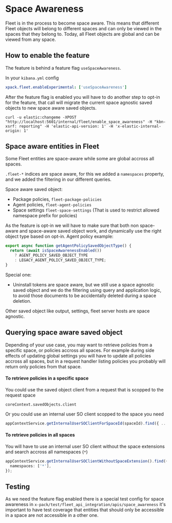 # Space Awareness

Fleet is in the process to become space aware. This means that different Fleet objects will belong to different spaces and can only be viewed in the spaces that they belong to. Today, all Fleet objects are global and can be viewed from any space.

## How to enable the feature

The feature is behind a feature flag `useSpaceAwareness`.

In your `kibana.yml` config

```yaml
xpack.fleet.enableExperimental: ['useSpaceAwareness']
```

After the feature flag is enabled you will have to do another step to opt-in for the feature, that call will migrate the current space agnostic saved objects to new space aware saved objects.

```shell
curl -u elastic:changeme -XPOST "http://localhost:5601/internal/fleet/enable_space_awareness" -H "kbn-xsrf: reporting" -H 'elastic-api-version: 1' -H 'x-elastic-internal-origin: 1'
```

## Space aware entities in Fleet

Some Fleet entities are space-aware while some are global accross all spaces.

`.fleet-*` indices are space aware, for this we added a `namespaces` property, and we added the filtering in our different queries.

Space aware saved object:

- Package policies, `fleet-package-policies`
- Agent policies, `fleet-agent-policies`
- Space settings `fleet-space-settings` (That is used to restrict allowed namespace prefix for policies)

As the feature is opt-in we will have to make sure that both non space-aware and space-aware saved object work, and dynamically use the right object type based on opt-in. Agent policy example:

```typescript
export async function getAgentPolicySavedObjectType() {
  return (await isSpaceAwarenessEnabled())
    ? AGENT_POLICY_SAVED_OBJECT_TYPE
    : LEGACY_AGENT_POLICY_SAVED_OBJECT_TYPE;
}
```

Special one:

- Uninstall tokens are space aware, but we still use a space agnostic saved object and we do the filtering using query and application logic, to avoid those documents to be accidentally deleted during a space deletion.

Other saved object like output, settings, fleet server hosts are space agnostic.

## Querying space aware saved object

Depending of your use case, you may want to retrieve policies from a specific space, or policies accross all spaces.
For example during side effects of updating global settings you will have to update all policies accross all spaces, but in a request handler listing policies you probably will return only policies from that space.

#### To retrieve policies in a specific space

You could use the saved object client from a request that is scopped to the request space

```
coreContext.savedObjects.client
```

Or you could use an internal user SO client scopped to the space you need

```typescript
appContextService.getInternalUserSOClientForSpaceId(spaceId).find({ ... })
```

#### To retrieve policies in all spaces

You will have to use an internal user SO client without the space extensions and search accross all namespaces (`*`)

```typescript
appContextService.getInternalUserSOClientWithoutSpaceExtension().find({
  namespaces: ['*'],
});
```

## Testing

As we need the feature flag enabled there is a special test config for space awareness in `x-pack/test/fleet_api_integration/apis/space_awareness` it's important to have test coverage that entities that should only be accessible in a space are not accessible in a other one.
